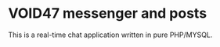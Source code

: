 <h1>VOID47 messenger and posts</h1>

This is a real-time chat application written in pure PHP/MYSQL.

